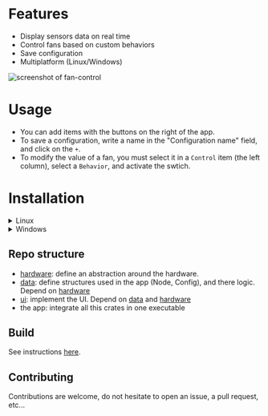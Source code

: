 # Features

- Display sensors data on real time
- Control fans based on custom behaviors
- Save configuration
- Multiplatform (Linux/Windows)

![screenshot of fan-control](https://media.githubusercontent.com/media/wiiznokes/fan-control/master/resource/screenshots/app.png)

# Usage

- You can add items with the buttons on the right of the app.
- To save a configuration, write a name in the "Configuration name" field, and click on the `+`.
- To modify the value of a fan, you must select it in a `Control` item (the left column), select a `Behavior`, and activate the swtich.

# Installation

<details>
    <summary>Linux</summary>

To have the maximum number of sensors detected by the application, you must

1. install `lm-sensors`:
   - Debian: `sudo apt install lm-sensors`
   - Fedora: `sudo dnf install lm_sensors`
2. run the hardware detection script: `sudo sensors-detect`
3. [install udev rules](./resource/linux/udev_rules.md)
4. install the app from [flathub]()

The configuration file will be in [`~/.var/app/io.github.wiiznokes.fan-control/config/fan-control/`](file://~/.var/app/io.github.wiiznokes.fan-control/config/fan-control/).

</details>

<details>
    <summary>Windows</summary>

The configuration file can be found in [`C:\Users\wiiz\AppData\Roaming\wiiznokes\fan-control\config`](file:///C:\Users\wiiz\AppData\Roaming\wiiznokes\fan-control\config).

</details>

## Repo structure

- [hardware](./hardware/README.md): define an abstraction around the hardware.
- [data](./data/README.md): define structures used in the app (Node, Config), and there logic. Depend on [hardware](./hardware/README.md)
- [ui](./ui/README.md): implement the UI. Depend on [data](./data/README.md) and [hardware](./hardware/README.md)
- the app: integrate all this crates in one executable

## Build

See instructions [here](./BUILD.md).

## Contributing

Contributions are welcome, do not hesitate to open an issue, a pull request, etc...
